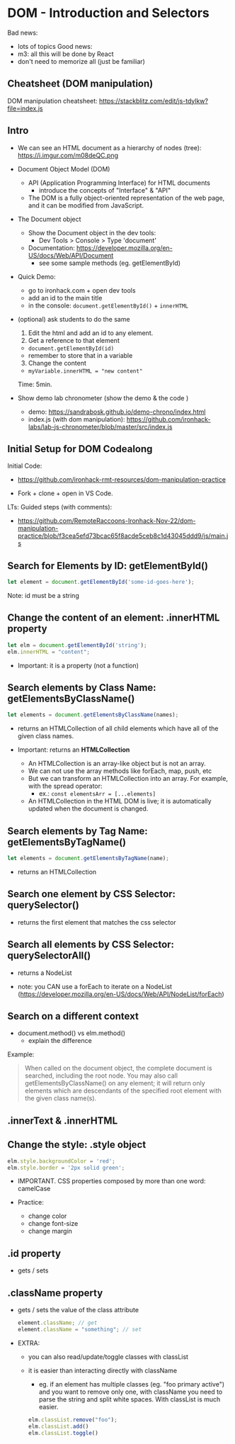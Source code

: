 
# DOM - Introduction and Selectors


<!--- 

Status: in progress



TO-DO:
- simplify: remove all concepts that are not used in the lab
- create self-guided lab/exercise ?


Note:
- link these concepts to today's lab
- Ironhack Cart Image: https://camo.githubusercontent.com/a8f2f706271dab8fc87fe27077a7fdb0561b7e2573ff684273c42a9ff34c4a2a/68747470733a2f2f692e696d6775722e636f6d2f4a38617365726d2e706e67




--->



Bad news: 
- lots of topics
Good news:
- m3: all this will be done by React
- don't need to memorize all (just be familiar)



## Cheatsheet (DOM manipulation)


DOM manipulation cheatsheet: 
https://stackblitz.com/edit/js-tdylkw?file=index.js
<!-- @todo: convert to a gist -->





## Intro

- We can see an HTML document as a hierarchy of nodes (tree): https://i.imgur.com/m08deQC.png

- Document Object Model (DOM)
  - API (Application Programming Interface) for HTML documents
    - introduce the concepts of "Interface" & "API"
  - The DOM is a fully object-oriented representation of the web page, and it can be modified from JavaScript.


- The Document object
  - Show the Document object in the dev tools:
    - Dev Tools > Console > Type 'document'
  - Documentation: https://developer.mozilla.org/en-US/docs/Web/API/Document
    - see some sample methods (eg. getElementById)


- Quick Demo:
  - go to ironhack.com + open dev tools 
  - add an id to the main title
  - in the console: `document.getElementById()` + `innerHTML`


- (optional) ask students to do the same

  1. Edit the html and add an id to any element.
    <!-- - important: in the elements panel (chrome), click out so that the changes are not lost -->
  2. Get a reference to that element
    - `document.getElementById(id)`
    - remember to store that in a variable
  3. Change the content
    - `myVariable.innerHTML = "new content"`

  Time: 5min.


- Show demo lab chronometer (show the demo & the code )
  - demo: https://sandrabosk.github.io/demo-chrono/index.html
  - index.js (with dom manipulation): https://github.com/ironhack-labs/lab-js-chronometer/blob/master/src/index.js



## Initial Setup for DOM Codealong


Initial Code: 
- https://github.com/ironhack-rmt-resources/dom-manipulation-practice
- Fork + clone + open in VS Code.
  

  <!-- 
  
  @todo: add quick exercise in the middle 
   (ex. before we see attributes)

  -->


LTs: Guided steps (with comments): 
- https://github.com/RemoteRaccoons-Ironhack-Nov-22/dom-manipulation-practice/blob/f3cea5efd73bcac65f8acde5ceb8c1d43045ddd9/js/main.js



## Search for Elements by ID: getElementById()

```js
let element = document.getElementById('some-id-goes-here');
```

Note: id must be a string



## Change the content of an element: .innerHTML property


```js
let elm = document.getElementById('string'); 
elm.innerHTML = "content";
```

- Important: it is a property (not a function)



## Search elements by Class Name: getElementsByClassName()

```js
let elements = document.getElementsByClassName(names);
```

- returns an HTMLCollection of all child elements which have all of the given class names.


- Important: returns an **HTMLCollection**
  - An HTMLCollection is an array-like object but is not an array.
  - We can not use the array methods like forEach, map, push, etc
  - But we can transform an HTMLCollection into an array. For example, with the spread operator:
      - ex.: ` const elementsArr = [...elements] `
  - An HTMLCollection in the HTML DOM is live; it is automatically updated when the document is changed.



## Search elements by Tag Name: getElementsByTagName()

```js
let elements = document.getElementsByTagName(name);
```

-  returns an HTMLCollection


##  Search one element by CSS Selector: querySelector()

- returns the first element that matches the css selector


## Search all elements by CSS Selector: querySelectorAll()

- returns a NodeList

- note: you CAN use a forEach to iterate on a NodeList
  (https://developer.mozilla.org/en-US/docs/Web/API/NodeList/forEach)




## Search on a different context


- document.method() vs elm.method()
  - explain the difference


Example:

> When called on the document object, the complete document is searched, including the root node. You may also call getElementsByClassName() on any element; it will return only elements which are descendants of the specified root element with the given class name(s).





## .innerText & .innerHTML


## Change the style: .style object

```js
elm.style.backgroundColor = 'red';
elm.style.border = '2px solid green';
```

- IMPORTANT. CSS properties composed by more than one word: camelCase

- Practice:
  - change color
  - change font-size
  - change margin




## .id property

- gets / sets 




## .className property

- gets / sets the value of the class attribute

  ```js
  element.className; // get
  element.className = "something"; // set
  ```



- EXTRA:
  - you can also read/update/toggle classes with classList
  - it is easier than interacting directly with className
    - eg. if an element has multiple classes (eg. "foo primary active") and you want to remove only one, with className you need to parse the string and split white spaces. With classList is much easier.

    ```js
    elm.classList.remove("foo");
    elm.classList.add()
    elm.classList.toggle()
    ```


